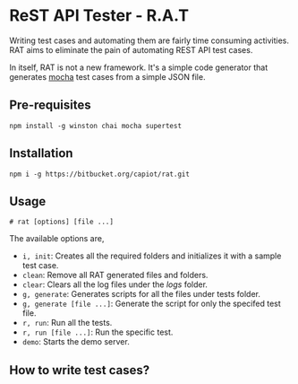 # ReST API Tester - R.A.T #

Writing test cases and automating them are fairly time consuming activities. RAT aims to eliminate the pain of automating REST API test cases.

In itself, RAT is not a new framework. It's a simple code generator that generates [mocha](https://mochajs.org) test cases from a simple JSON file.

## Pre-requisites
`npm install -g winston chai mocha supertest`

## Installation
`npm i -g https://bitbucket.org/capiot/rat.git`

## Usage

`# rat [options] [file ...]`

The available options are,

* `i, init`: Creates all the required folders and initializes it with a sample test case.
* `clean`: Remove all RAT generated files and folders.
* `clear`: Clears all the log files under the _logs_ folder.
* `g, generate`: Generates scripts for all the files under tests folder.
* `g, generate [file ...]`: Generate the script for only the specifed test file.
* `r, run`: Run all the tests.
* `r, run [file ...]`: Run the specific test.
* `demo`: Starts the demo server.

## How to write test cases?